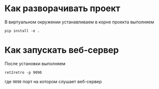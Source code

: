 # Как разворачивать проект

В виртуальном окружении устанавливаем в корне проекта выполняем

```
pip install -e .
```

# Как запускать веб-сервер

После установки выполняем

```
ret2retro -p 9090
```

где `9090` порт на котором слушает веб-сервер
